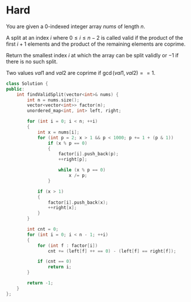 # Hard

You are given a 0-indexed integer array $nums$ of length $n$.

A split at an index $i$ where $0 \leq i \leq n - 2$ is called valid if the product of the first $i + 1$ elements and the product of the remaining elements are coprime.

Return the smallest index $i$ at which the array can be split validly or $-1$ if there is no such split.

Two values $val1$ and $val2$ are coprime if $\gcd(val1, val2) == 1$.

```cpp
class Solution {
public:
    int findValidSplit(vector<int>& nums) {
        int n = nums.size();
        vector<vector<int>> factor(n);
        unordered_map<int, int> left, right;

        for (int i = 0; i < n; ++i)
        {
            int x = nums[i];
            for (int p = 2; x > 1 && p < 1000; p += 1 + (p & 1))
                if (x % p == 0)
                {
                    factor[i].push_back(p);
                    ++right[p];

                    while (x % p == 0)
                        x /= p;
                }

            if (x > 1)
            {
                factor[i].push_back(x);
                ++right[x];
            }
        }

        int cnt = 0;
        for (int i = 0; i < n - 1; ++i)
        {
            for (int f : factor[i])
                cnt += (left[f] ++ == 0) - (left[f] == right[f]);

            if (cnt == 0)
                return i;
        }

        return -1;
    }
};
```
